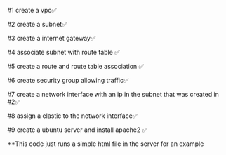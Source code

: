 #1 create a vpc✅

#2 create a subnet✅

#3 create a internet gateway✅

#4 associate subnet with route table ✅

#5 create a route and route table association ✅

#6 create security group allowing traffic✅

#7 create a network interface with an ip in the subnet that was created in #2✅

#8 assign a elastic to the network interface✅

#9 create a ubuntu server and install apache2 ✅

**This code just runs a simple html file in the server for an example
